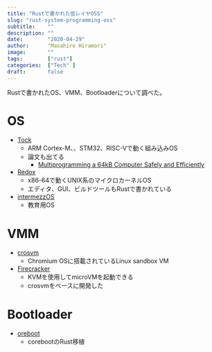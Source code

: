 ```yaml
---
title: "Rustで書かれた低レイヤOSS"
slug: "rust-system-programming-oss"
subtitle:    ""
description: ""
date:        "2020-04-29"
author:      "Masahiro Hiramori"
image:       ""
tags:        ["rust"]
categories:  ["Tech" ]
draft:       false
---
```


Rustで書かれたOS、VMM、Bootloaderについて調べた。

# OS

- [Tock](https://github.com/tock/tock)
  - ARM Cortex-M、、STM32、RISC-Vで動く組み込みOS
  - 論文も出てる
    - [Multiprogramming a 64kB Computer Safely and Efficiently](https://sing.stanford.edu/site/publications/levy17-tock.pdf)
- [Redox](https://www.redox-os.org/jp/)
  - x86-64で動くUNIX系のマイクロカーネルOS
  - エディタ、GUI、ビルドツールもRustで書かれている
- [intermezzOS](https://intermezzos.github.io/)
  - 教育用OS

# VMM

- [crosvm](https://chromium.googlesource.com/chromiumos/platform/crosvm/)
  - Chromium OSに搭載されているLinux sandbox VM
- [Firecracker](https://github.com/firecracker-microvm/firecracker)
  - KVMを使用してmicroVMを起動できる
  - crosvmをベースに開発した

# Bootloader

- [oreboot](https://github.com/oreboot/oreboot)
  - corebootのRust移植
